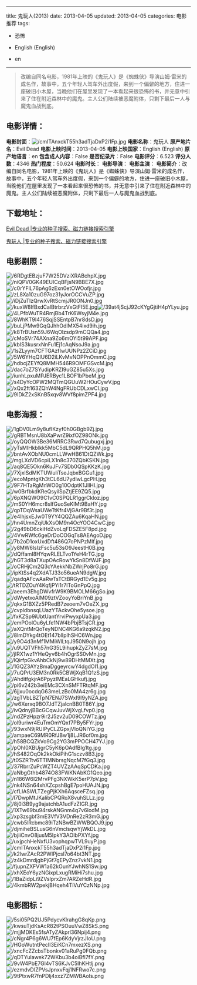 
---
title: 鬼玩人(2013)
date: 2013-04-05
updated: 2013-04-05
categories: 电影推荐
tags:
- 恐怖

- English (English)
- en
---


> 改编自同名电影，1981年上映的《鬼玩人》是《蜘蛛侠》导演山姆·雷米的成名作，故事中，五个年轻人驾车外出度假，来到一个偏僻的地方，住进一座破旧小木屋，当晚他们在屋里发现了一本看起来很恐怖的书，并无意中引来了住在附近森林中的魔鬼。主人公们陆续被恶魔附体，只剩下最后一人与魔鬼血战到底。

## **电影详情**：

**电影封面**：<img src="https://image.tmdb.org/t/p/w200/cmITAnxckT55h3adTjaDxP2i1Fp.jpg" alt="/cmITAnxckT55h3adTjaDxP2i1Fp.jpg" title="/cmITAnxckT55h3adTjaDxP2i1Fp.jpg">
**电影名称**：鬼玩人
**原产地片名**：Evil Dead
**电影上映时间**：2013-04-05
**电影上映国家**：English (English)
**原产地语言**：en
**包含成人内容**：False
**是否纪录片**：False
**电影评分**：6.523
**评分人数**：4346
**热门程度**：50.624
**电影时长**：
**电影导演**：
**电影主演**：
**电影简介**：改编自同名电影，1981年上映的《鬼玩人》是《蜘蛛侠》导演山姆·雷米的成名作，故事中，五个年轻人驾车外出度假，来到一个偏僻的地方，住进一座破旧小木屋，当晚他们在屋里发现了一本看起来很恐怖的书，并无意中引来了住在附近森林中的魔鬼。主人公们陆续被恶魔附体，只剩下最后一人与魔鬼血战到底。

## **下载地址**：
[Evil Dead |专业的种子搜索、磁力链接搜索引擎](https://movie.amd794.com:2083/?search=Evil%20Dead&ordering=&mode=match_phrase&page_size=10&page=1)

[鬼玩人 |专业的种子搜索、磁力链接搜索引擎](https://movie.amd794.com:2083/?search=%E9%AC%BC%E7%8E%A9%E4%BA%BA&ordering=&mode=match_phrase&page_size=10&page=1)
 

## **电影剧照**：
<img src="https://image.tmdb.org/t/p/original/6RDgtEBzjuF7W25DVziXRABchpX.jpg" alt="/6RDgtEBzjuF7W25DVziXRABchpX.jpg" title="/6RDgtEBzjuF7W25DVziXRABchpX.jpg"><img src="https://image.tmdb.org/t/p/original/niQPV0GK49EUICqBFjsN9BBE7X.jpg" alt="/niQPV0GK49EUICqBFjsN9BBE7X.jpg" title="/niQPV0GK49EUICqBFjsN9BBE7X.jpg"><img src="https://image.tmdb.org/t/p/original/c0rYFlL76pAg6zExn0etOWOofjr.jpg" alt="/c0rYFlL76pAg6zExn0etOWOofjr.jpg" title="/c0rYFlL76pAg6zExn0etOWOofjr.jpg"><img src="https://image.tmdb.org/t/p/original/zL8Xa10zuG97oz31yJorOCCVuZP.jpg" alt="/zL8Xa10zuG97oz31yJorOCCVuZP.jpg" title="/zL8Xa10zuG97oz31yJorOCCVuZP.jpg"><img src="https://image.tmdb.org/t/p/original/iDjZuTlzQrwXvRtScmjJR0ONJn0.jpg" alt="/iDjZuTlzQrwXvRtScmjJR0ONJn0.jpg" title="/iDjZuTlzQrwXvRtScmjJR0ONJn0.jpg"><img src="https://image.tmdb.org/t/p/original/kuxW8IfBxdCalBtrbrzVxGtFI5E.jpg" alt="/kuxW8IfBxdCalBtrbrzVxGtFI5E.jpg" title="/kuxW8IfBxdCalBtrbrzVxGtFI5E.jpg"><img src="https://image.tmdb.org/t/p/original/39at4jScjJ92cKYgGjtiH4pYLyu.jpg" alt="/39at4jScjJ92cKYgGjtiH4pYLyu.jpg" title="/39at4jScjJ92cKYgGjtiH4pYLyu.jpg"><img src="https://image.tmdb.org/t/p/original/4LPfbWuTR4RmjBb4TrK6WsyjM4e.jpg" alt="/4LPfbWuTR4RmjBb4TrK6WsyjM4e.jpg" title="/4LPfbWuTR4RmjBb4TrK6WsyjM4e.jpg"><img src="https://image.tmdb.org/t/p/original/8WhKT9I476SqjSSEntpB7nr8dsD.jpg" alt="/8WhKT9I476SqjSSEntpB7nr8dsD.jpg" title="/8WhKT9I476SqjSSEntpB7nr8dsD.jpg"><img src="https://image.tmdb.org/t/p/original/buLjPMw9GqQJhhOdIMX54ixd9ih.jpg" alt="/buLjPMw9GqQJhhOdIMX54ixd9ih.jpg" title="/buLjPMw9GqQJhhOdIMX54ixd9ih.jpg"><img src="https://image.tmdb.org/t/p/original/k8TrBUsn59J6WqOlzsdp9mCQQa4.jpg" alt="/k8TrBUsn59J6WqOlzsdp9mCQQa4.jpg" title="/k8TrBUsn59J6WqOlzsdp9mCQQa4.jpg"><img src="https://image.tmdb.org/t/p/original/cMoSVr74AXna9Zo6mOYi5t99APF.jpg" alt="/cMoSVr74AXna9Zo6mOYi5t99APF.jpg" title="/cMoSVr74AXna9Zo6mOYi5t99APF.jpg"><img src="https://image.tmdb.org/t/p/original/kbIS3kusrxNnFu1Ej1cAqNsoJ9a.jpg" alt="/kbIS3kusrxNnFu1Ej1cAqNsoJ9a.jpg" title="/kbIS3kusrxNnFu1Ej1cAqNsoJ9a.jpg"><img src="https://image.tmdb.org/t/p/original/1sZLyym7CFTGAzfIwUUNPz2ZCiD.jpg" alt="/1sZLyym7CFTGAzfIwUUNPz2ZCiD.jpg" title="/1sZLyym7CFTGAzfIwUUNPz2ZCiD.jpg"><img src="https://image.tmdb.org/t/p/original/5W6YHqQIU6D2iLKvMvNOPPnOmmC.jpg" alt="/5W6YHqQIU6D2iLKvMvNOPPnOmmC.jpg" title="/5W6YHqQIU6D2iLKvMvNOPPnOmmC.jpg"><img src="https://image.tmdb.org/t/p/original/hdbcjZEYfQ8MMH546R9OMFGSvcM.jpg" alt="/hdbcjZEYfQ8MMH546R9OMFGSvcM.jpg" title="/hdbcjZEYfQ8MMH546R9OMFGSvcM.jpg"><img src="https://image.tmdb.org/t/p/original/dac7oZ7SYudipKRZI9uGZ85u5Xs.jpg" alt="/dac7oZ7SYudipKRZI9uGZ85u5Xs.jpg" title="/dac7oZ7SYudipKRZI9uGZ85u5Xs.jpg"><img src="https://image.tmdb.org/t/p/original/iunhLpxuMPJERByc1LBOF1bPbeM.jpg" alt="/iunhLpxuMPJERByc1LBOF1bPbeM.jpg" title="/iunhLpxuMPJERByc1LBOF1bPbeM.jpg"><img src="https://image.tmdb.org/t/p/original/s4DyYcOPW2MQTmQGUuW2HOuCywV.jpg" alt="/s4DyYcOPW2MQTmQGUuW2HOuCywV.jpg" title="/s4DyYcOPW2MQTmQGUuW2HOuCywV.jpg"><img src="https://image.tmdb.org/t/p/original/xQx2ft163ZQhW4NgFRUbCDLxwCI.jpg" alt="/xQx2ft163ZQhW4NgFRUbCDLxwCI.jpg" title="/xQx2ft163ZQhW4NgFRUbCDLxwCI.jpg"><img src="https://image.tmdb.org/t/p/original/9IDkZ2xSKnB5xqv8WVf8pimZPF4.jpg" alt="/9IDkZ2xSKnB5xqv8WVf8pimZPF4.jpg" title="/9IDkZ2xSKnB5xqv8WVf8pimZPF4.jpg">

## **电影海报**：
<img src="https://image.tmdb.org/t/p/original/1gDV0Lm9y8ufIKzyf0h0GBgb9Zj.jpg" alt="/1gDV0Lm9y8ufIKzyf0h0GBgb9Zj.jpg" title="/1gDV0Lm9y8ufIKzyf0h0GBgb9Zj.jpg"><img src="https://image.tmdb.org/t/p/original/gRBTMsnU8bXaPwrZ9ixfOZ98ONk.jpg" alt="/gRBTMsnU8bXaPwrZ9ixfOZ98ONk.jpg" title="/gRBTMsnU8bXaPwrZ9ixfOZ98ONk.jpg"><img src="https://image.tmdb.org/t/p/original/oyQQOW3Be36MRRC3Rwd7Qubugxj.jpg" alt="/oyQQOW3Be36MRRC3Rwd7Qubugxj.jpg" title="/oyQQOW3Be36MRRC3Rwd7Qubugxj.jpg"><img src="https://image.tmdb.org/t/p/original/yTsMIHkblkk5MbC5dL9QRPHQ5hM.jpg" alt="/yTsMIHkblkk5MbC5dL9QRPHQ5hM.jpg" title="/yTsMIHkblkk5MbC5dL9QRPHQ5hM.jpg"><img src="https://image.tmdb.org/t/p/original/bntAvXObNU0cmLLWwHB61DtQZWk.jpg" alt="/bntAvXObNU0cmLLWwHB61DtQZWk.jpg" title="/bntAvXObNU0cmLLWwHB61DtQZWk.jpg"><img src="https://image.tmdb.org/t/p/original/mgLXdVD6cpiLX1n8c370ZQbKSKN.jpg" alt="/mgLXdVD6cpiLX1n8c370ZQbKSKN.jpg" title="/mgLXdVD6cpiLX1n8c370ZQbKSKN.jpg"><img src="https://image.tmdb.org/t/p/original/aq8QE5Okn6KuJFv7SDb0QSpKKzK.jpg" alt="/aq8QE5Okn6KuJFv7SDb0QSpKKzK.jpg" title="/aq8QE5Okn6KuJFv7SDb0QSpKKzK.jpg"><img src="https://image.tmdb.org/t/p/original/7XjxISdMKTUWuliTseJqbxBGGu1.jpg" alt="/7XjxISdMKTUWuliTseJqbxBGGu1.jpg" title="/7XjxISdMKTUWuliTseJqbxBGGu1.jpg"><img src="https://image.tmdb.org/t/p/original/ecoMpntgKh3tCL6dU7ydlwLgcPH.jpg" alt="/ecoMpntgKh3tCL6dU7ydlwLgcPH.jpg" title="/ecoMpntgKh3tCL6dU7ydlwLgcPH.jpg"><img src="https://image.tmdb.org/t/p/original/9F7HTaRgMnWO0g10OdptK1JllHI.jpg" alt="/9F7HTaRgMnWO0g10OdptK1JllHI.jpg" title="/9F7HTaRgMnWO0g10OdptK1JllHI.jpg"><img src="https://image.tmdb.org/t/p/original/w0BrfbkdKReQsyilSpZtjEE9ZQ5.jpg" alt="/w0BrfbkdKReQsyilSpZtjEE9ZQ5.jpg" title="/w0BrfbkdKReQsyilSpZtjEE9ZQ5.jpg"><img src="https://image.tmdb.org/t/p/original/6pXNQWO9C1vC0SPQLR1ggrCkloz.jpg" alt="/6pXNQWO9C1vC0SPQLR1ggrCkloz.jpg" title="/6pXNQWO9C1vC0SPQLR1ggrCkloz.jpg"><img src="https://image.tmdb.org/t/p/original/mS0YH6mcr8sIfGuoSeKIMt9BaHY.jpg" alt="/mS0YH6mcr8sIfGuoSeKIMt9BaHY.jpg" title="/mS0YH6mcr8sIfGuoSeKIMt9BaHY.jpg"><img src="https://image.tmdb.org/t/p/original/qpTDqWsaUWeTtKfr4VjGAr9Bf3t.jpg" alt="/qpTDqWsaUWeTtKfr4VjGAr9Bf3t.jpg" title="/qpTDqWsaUWeTtKfr4VjGAr9Bf3t.jpg"><img src="https://image.tmdb.org/t/p/original/e4lhjsxEJw0T9YY4QQZAu6KqaHN.jpg" alt="/e4lhjsxEJw0T9YY4QQZAu6KqaHN.jpg" title="/e4lhjsxEJw0T9YY4QQZAu6KqaHN.jpg"><img src="https://image.tmdb.org/t/p/original/hn4UmnZqiUkXsOM9n4OcYOO4CwC.jpg" alt="/hn4UmnZqiUkXsOM9n4OcYOO4CwC.jpg" title="/hn4UmnZqiUkXsOM9n4OcYOO4CwC.jpg"><img src="https://image.tmdb.org/t/p/original/2g49bD6ckiHdZvoLqFDSZE5F8pd.jpg" alt="/2g49bD6ckiHdZvoLqFDSZE5F8pd.jpg" title="/2g49bD6ckiHdZvoLqFDSZE5F8pd.jpg"><img src="https://image.tmdb.org/t/p/original/4VwRWfc6geDrDoCOGqTs8AEAgoD.jpg" alt="/4VwRWfc6geDrDoCOGqTs8AEAgoD.jpg" title="/4VwRWfc6geDrDoCOGqTs8AEAgoD.jpg"><img src="https://image.tmdb.org/t/p/original/7b2oD1oxUxdDft486Q7oPNPzMlf.jpg" alt="/7b2oD1oxUxdDft486Q7oPNPzMlf.jpg" title="/7b2oD1oxUxdDft486Q7oPNPzMlf.jpg"><img src="https://image.tmdb.org/t/p/original/y8MW6lsIzFsc5u53sO9JeestH0B.jpg" alt="/y8MW6lsIzFsc5u53sO9JeestH0B.jpg" title="/y8MW6lsIzFsc5u53sO9JeestH0B.jpg"><img src="https://image.tmdb.org/t/p/original/dQffamI8HYqwRLELTvo1YeH4rTG.jpg" alt="/dQffamI8HYqwRLELTvo1YeH4rTG.jpg" title="/dQffamI8HYqwRLELTvo1YeH4rTG.jpg"><img src="https://image.tmdb.org/t/p/original/hGT3d8aTXupOAcRowYkSn8DfWJF.jpg" alt="/hGT3d8aTXupOAcRowYkSn8DfWJF.jpg" title="/hGT3d8aTXupOAcRowYkSn8DfWJF.jpg"><img src="https://image.tmdb.org/t/p/original/oCRHjCm2Q3cYAekkNbZWrjPo8rG.jpg" alt="/oCRHjCm2Q3cYAekkNbZWrjPo8rG.jpg" title="/oCRHjCm2Q3cYAekkNbZWrjPo8rG.jpg"><img src="https://image.tmdb.org/t/p/original/ipKtSs4q2XdATJ33o56ueAN9dgW.jpg" alt="/ipKtSs4q2XdATJ33o56ueAN9dgW.jpg" title="/ipKtSs4q2XdATJ33o56ueAN9dgW.jpg"><img src="https://image.tmdb.org/t/p/original/qadqAFcwAaRwTsTCtBRGyd1Ev5g.jpg" alt="/qadqAFcwAaRwTsTCtBRGyd1Ev5g.jpg" title="/qadqAFcwAaRwTsTCtBRGyd1Ev5g.jpg"><img src="https://image.tmdb.org/t/p/original/tRTDZOuY4KqfjPYi1r7IToGnPpQ.jpg" alt="/tRTDZOuY4KqfjPYi1r7IToGnPpQ.jpg" title="/tRTDZOuY4KqfjPYi1r7IToGnPpQ.jpg"><img src="https://image.tmdb.org/t/p/original/aeem3EhgDWvfrW9K9BMOLM66gSo.jpg" alt="/aeem3EhgDWvfrW9K9BMOLM66gSo.jpg" title="/aeem3EhgDWvfrW9K9BMOLM66gSo.jpg"><img src="https://image.tmdb.org/t/p/original/dWyetxoAlM09ztVZooyYoBriYnB.jpg" alt="/dWyetxoAlM09ztVZooyYoBriYnB.jpg" title="/dWyetxoAlM09ztVZooyYoBriYnB.jpg"><img src="https://image.tmdb.org/t/p/original/qkxG1BXZz5PRedB7zeoem7vOeZX.jpg" alt="/qkxG1BXZz5PRedB7zeoem7vOeZX.jpg" title="/qkxG1BXZz5PRedB7zeoem7vOeZX.jpg"><img src="https://image.tmdb.org/t/p/original/cvpldbnsqLUazYTAckvOhe5ysoe.jpg" alt="/cvpldbnsqLUazYTAckvOhe5ysoe.jpg" title="/cvpldbnsqLUazYTAckvOhe5ysoe.jpg"><img src="https://image.tmdb.org/t/p/original/fxKZSp9iUbtUantYrviPwyxpUa3.jpg" alt="/fxKZSp9iUbtUantYrviPwyxpUa3.jpg" title="/fxKZSp9iUbtUantYrviPwyxpUa3.jpg"><img src="https://image.tmdb.org/t/p/original/emPOolOu6yLfe1NW4bPbjBTsjCR.jpg" alt="/emPOolOu6yLfe1NW4bPbjBTsjCR.jpg" title="/emPOolOu6yLfe1NW4bPbjBTsjCR.jpg"><img src="https://image.tmdb.org/t/p/original/aXQntMrQoTeyNDNC4KG6a9zqkN2.jpg" alt="/aXQntMrQoTeyNDNC4KG6a9zqkN2.jpg" title="/aXQntMrQoTeyNDNC4KG6a9zqkN2.jpg"><img src="https://image.tmdb.org/t/p/original/8lmDYkg4tOEt147blIplhSHC6Wn.jpg" alt="/8lmDYkg4tOEt147blIplhSHC6Wn.jpg" title="/8lmDYkg4tOEt147blIplhSHC6Wn.jpg"><img src="https://image.tmdb.org/t/p/original/y9O4d3nMf1MMiWlLtqJ950N9ojh.jpg" alt="/y9O4d3nMf1MMiWlLtqJ950N9ojh.jpg" title="/y9O4d3nMf1MMiWlLtqJ950N9ojh.jpg"><img src="https://image.tmdb.org/t/p/original/u9UQTVFh57nG35L9ihupkZyZ7sM.jpg" alt="/u9UQTVFh57nG35L9ihupkZyZ7sM.jpg" title="/u9UQTVFh57nG35L9ihupkZyZ7sM.jpg"><img src="https://image.tmdb.org/t/p/original/jIRX1wz1YHeQyv6b4hOgrSS0vMn.jpg" alt="/jIRX1wz1YHeQyv6b4hOgrSS0vMn.jpg" title="/jIRX1wz1YHeQyv6b4hOgrSS0vMn.jpg"><img src="https://image.tmdb.org/t/p/original/lQirfpGkvAhbCkNj9w89DHtMMXt.jpg" alt="/lQirfpGkvAhbCkNj9w89DHtMMXt.jpg" title="/lQirfpGkvAhbCkNj9w89DHtMMXt.jpg"><img src="https://image.tmdb.org/t/p/original/1GQZ3AYzBmaDggeyrcwY4dgdOI1.jpg" alt="/1GQZ3AYzBmaDggeyrcwY4dgdOI1.jpg" title="/1GQZ3AYzBmaDggeyrcwY4dgdOI1.jpg"><img src="https://image.tmdb.org/t/p/original/7uQPrU3EM3n0Rk5CBWjXqB1Q1zS.jpg" alt="/7uQPrU3EM3n0Rk5CBWjXqB1Q1zS.jpg" title="/7uQPrU3EM3n0Rk5CBWjXqB1Q1zS.jpg"><img src="https://image.tmdb.org/t/p/original/AhditfgkjrA6PpyzIMEaLGHkufj.jpg" alt="/AhditfgkjrA6PpyzIMEaLGHkufj.jpg" title="/AhditfgkjrA6PpyzIMEaLGHkufj.jpg"><img src="https://image.tmdb.org/t/p/original/pi6v242b3eiEMc3CXnSMFTRtqMF.jpg" alt="/pi6v242b3eiEMc3CXnSMFTRtqMF.jpg" title="/pi6v242b3eiEMc3CXnSMFTRtqMF.jpg"><img src="https://image.tmdb.org/t/p/original/6jjxu0ocdqG63meLzBo0MA4zr6g.jpg" alt="/6jjxu0ocdqG63meLzBo0MA4zr6g.jpg" title="/6jjxu0ocdqG63meLzBo0MA4zr6g.jpg"><img src="https://image.tmdb.org/t/p/original/zgTVbLBZTpN7ENJ7SWxI9I9yNZA.jpg" alt="/zgTVbLBZTpN7ENJ7SWxI9I9yNZA.jpg" title="/zgTVbLBZTpN7ENJ7SWxI9I9yNZA.jpg"><img src="https://image.tmdb.org/t/p/original/w6Xerxq9BO7JdTZjalcnBB0T86Y.jpg" alt="/w6Xerxq9BO7JdTZjalcnBB0T86Y.jpg" title="/w6Xerxq9BO7JdTZjalcnBB0T86Y.jpg"><img src="https://image.tmdb.org/t/p/original/ivQdnyjBBcGCqwJuvWjXvgLfvp0.jpg" alt="/ivQdnyjBBcGCqwJuvWjXvgLfvp0.jpg" title="/ivQdnyjBBcGCqwJuvWjXvgLfvp0.jpg"><img src="https://image.tmdb.org/t/p/original/ndZPzHpzr9ir2J5zv2uD09COWTz.jpg" alt="/ndZPzHpzr9ir2J5zv2uD09COWTz.jpg" title="/ndZPzHpzr9ir2J5zv2uD09COWTz.jpg"><img src="https://image.tmdb.org/t/p/original/ol9uriwr4EuTmOmYQxf7PBy5FYr.jpg" alt="/ol9uriwr4EuTmOmYQxf7PBy5FYr.jpg" title="/ol9uriwr4EuTmOmYQxf7PBy5FYr.jpg"><img src="https://image.tmdb.org/t/p/original/93wxN9jRUIPyCLZGpxjVIoQNlYG.jpg" alt="/93wxN9jRUIPyCLZGpxjVIoQNlYG.jpg" title="/93wxN9jRUIPyCLZGpxjVIoQNlYG.jpg"><img src="https://image.tmdb.org/t/p/original/ampaeC69MR0RfJBw1j8LJR6of0m.jpg" alt="/ampaeC69MR0RfJBw1j8LJR6of0m.jpg" title="/ampaeC69MR0RfJBw1j8LJR6of0m.jpg"><img src="https://image.tmdb.org/t/p/original/h58BCQZkVo9Cg2YG3mPPOCH47YJ.jpg" alt="/h58BCQZkVo9Cg2YG3mPPOCH47YJ.jpg" title="/h58BCQZkVo9Cg2YG3mPPOCH47YJ.jpg"><img src="https://image.tmdb.org/t/p/original/pOhI0XBUjgrC5yK6pOAdfBlg1tg.jpg" alt="/pOhI0XBUjgrC5yK6pOAdfBlg1tg.jpg" title="/pOhI0XBUjgrC5yK6pOAdfBlg1tg.jpg"><img src="https://image.tmdb.org/t/p/original/hS482OqOk2kkOkiPihG1sczv8B3.jpg" alt="/hS482OqOk2kkOkiPihG1sczv8B3.jpg" title="/hS482OqOk2kkOkiPihG1sczv8B3.jpg"><img src="https://image.tmdb.org/t/p/original/t0SZRTtv6TTIMNbrsgNqcM7fGq3.jpg" alt="/t0SZRTtv6TTIMNbrsgNqcM7fGq3.jpg" title="/t0SZRTtv6TTIMNbrsgNqcM7fGq3.jpg"><img src="https://image.tmdb.org/t/p/original/37RbrrZuPcWZT4UVZzAAqSpCDKa.jpg" alt="/37RbrrZuPcWZT4UVZzAAqSpCDKa.jpg" title="/37RbrrZuPcWZT4UVZzAAqSpCDKa.jpg"><img src="https://image.tmdb.org/t/p/original/aNbgGthb4874O83FWKNAbKG1Qeo.jpg" alt="/aNbgGthb4874O83FWKNAbKG1Qeo.jpg" title="/aNbgGthb4874O83FWKNAbKG1Qeo.jpg"><img src="https://image.tmdb.org/t/p/original/n186W6I2MrvPFg3NXWkK5erP7pV.jpg" alt="/n186W6I2MrvPFg3NXWkK5erP7pV.jpg" title="/n186W6I2MrvPFg3NXWkK5erP7pV.jpg"><img src="https://image.tmdb.org/t/p/original/nk4NSn64xhXZcpshBgE7poHUAJN.jpg" alt="/nk4NSn64xhXZcpshBgE7poHUAJN.jpg" title="/nk4NSn64xhXZcpshBgE7poHUAJN.jpg"><img src="https://image.tmdb.org/t/p/original/cfLIASWLTZegPjKXh6AqsceFZsq.jpg" alt="/cfLIASWLTZegPjKXh6AqsceFZsq.jpg" title="/cfLIASWLTZegPjKXh6AqsceFZsq.jpg"><img src="https://image.tmdb.org/t/p/original/l7DwpMtJKalibCPQRoX8vuhSLLz.jpg" alt="/l7DwpMtJKalibCPQRoX8vuhSLLz.jpg" title="/l7DwpMtJKalibCPQRoX8vuhSLLz.jpg"><img src="https://image.tmdb.org/t/p/original/8j0i3B9yg9ajatchbA1udFzZIGR.jpg" alt="/8j0i3B9yg9ajatchbA1udFzZIGR.jpg" title="/8j0i3B9yg9ajatchbA1udFzZIGR.jpg"><img src="https://image.tmdb.org/t/p/original/1XTw69bu94rskANGnm4q7v6IodM.jpg" alt="/1XTw69bu94rskANGnm4q7v6IodM.jpg" title="/1XTw69bu94rskANGnm4q7v6IodM.jpg"><img src="https://image.tmdb.org/t/p/original/xp3zsgbf3mE3VfV3VDnRe2zR3mG.jpg" alt="/xp3zsgbf3mE3VfV3VDnRe2zR3mG.jpg" title="/xp3zsgbf3mE3VfV3VDnRe2zR3mG.jpg"><img src="https://image.tmdb.org/t/p/original/cwb5lRcbmc89iTzNBwBZWWBQOJ9.jpg" alt="/cwb5lRcbmc89iTzNBwBZWWBQOJ9.jpg" title="/cwb5lRcbmc89iTzNBwBZWWBQOJ9.jpg"><img src="https://image.tmdb.org/t/p/original/djmiheBSLusG6nVmclsqwYjWkDL.jpg" alt="/djmiheBSLusG6nVmclsqwYjWkDL.jpg" title="/djmiheBSLusG6nVmclsqwYjWkDL.jpg"><img src="https://image.tmdb.org/t/p/original/bjiiCnvO8jusM5IpkY3AOIbPXYf.jpg" alt="/bjiiCnvO8jusM5IpkY3AOIbPXYf.jpg" title="/bjiiCnvO8jusM5IpkY3AOIbPXYf.jpg"><img src="https://image.tmdb.org/t/p/original/uxjpchHeNxfU3vophqpwTVL9uyP.jpg" alt="/uxjpchHeNxfU3vophqpwTVL9uyP.jpg" title="/uxjpchHeNxfU3vophqpwTVL9uyP.jpg"><img src="https://image.tmdb.org/t/p/original/cmITAnxckT55h3adTjaDxP2i1Fp.jpg" alt="/cmITAnxckT55h3adTjaDxP2i1Fp.jpg" title="/cmITAnxckT55h3adTjaDxP2i1Fp.jpg"><img src="https://image.tmdb.org/t/p/original/k2lwrZAcR2PWIPjcsI7o64bt3NT.jpg" alt="/k2lwrZAcR2PWIPjcsI7o64bt3NT.jpg" title="/k2lwrZAcR2PWIPjcsI7o64bt3NT.jpg"><img src="https://image.tmdb.org/t/p/original/z4kDmrdjgbPjGf7gEPyZnz7vkN1.jpg" alt="/z4kDmrdjgbPjGf7gEPyZnz7vkN1.jpg" title="/z4kDmrdjgbPjGf7gEPyZnz7vkN1.jpg"><img src="https://image.tmdb.org/t/p/original/fjupnZXFVW1a62kOunYJwhNS1Sw.jpg" alt="/fjupnZXFVW1a62kOunYJwhNS1Sw.jpg" title="/fjupnZXFVW1a62kOunYJwhNS1Sw.jpg"><img src="https://image.tmdb.org/t/p/original/xhXEoY6yzNGixpLxugRMiHi7shu.jpg" alt="/xhXEoY6yzNGixpLxugRMiHi7shu.jpg" title="/xhXEoY6yzNGixpLxugRMiHi7shu.jpg"><img src="https://image.tmdb.org/t/p/original/1BaZidpLi9ZVsIprxZm7ARZeHdR.jpg" alt="/1BaZidpLi9ZVsIprxZm7ARZeHdR.jpg" title="/1BaZidpLi9ZVsIprxZm7ARZeHdR.jpg"><img src="https://image.tmdb.org/t/p/original/4kmbRW2pekjBHqeh4TiVuYCzNNp.jpg" alt="/4kmbRW2pekjBHqeh4TiVuYCzNNp.jpg" title="/4kmbRW2pekjBHqeh4TiVuYCzNNp.jpg">

## **电影图标**：
<img src="https://image.tmdb.org/t/p/original/5si05PQ2UJ5PdycvKlrahgG8qKp.png" alt="/5si05PQ2UJ5PdycvKlrahgG8qKp.png" title="/5si05PQ2UJ5PdycvKlrahgG8qKp.png"><img src="https://image.tmdb.org/t/p/original/kwsuTjdKsAcR82tPSOuuVwZ8SkS.png" alt="/kwsuTjdKsAcR82tPSOuuVwZ8SkS.png" title="/kwsuTjdKsAcR82tPSOuuVwZ8SkS.png"><img src="https://image.tmdb.org/t/p/original/mjjMDKEs5fsATyZAkprl36Npij4.png" alt="/mjjMDKEs5fsATyZAkprl36Npij4.png" title="/mjjMDKEs5fsATyZAkprl36Npij4.png"><img src="https://image.tmdb.org/t/p/original/cNgr4P6g6WU7fEp6KdyVjrzJIoU.png" alt="/cNgr4P6g6WU7fEp6KdyVjrzJIoU.png" title="/cNgr4P6g6WU7fEp6KdyVjrzJIoU.png"><img src="https://image.tmdb.org/t/p/original/HGoWutntPecII3EiKCn7mxezXS.png" alt="/HGoWutntPecII3EiKCn7mxezXS.png" title="/HGoWutntPecII3EiKCn7mxezXS.png"><img src="https://image.tmdb.org/t/p/original/xncFcZZcbsTbonkv01aRuPg0FQb.png" alt="/xncFcZZcbsTbonkv01aRuPg0FQb.png" title="/xncFcZZcbsTbonkv01aRuPg0FQb.png"><img src="https://image.tmdb.org/t/p/original/qDTYulawek72WKbu3b4oiBfl7fY.png" alt="/qDTYulawek72WKbu3b4oiBfl7fY.png" title="/qDTYulawek72WKbu3b4oiBfl7fY.png"><img src="https://image.tmdb.org/t/p/original/9vW4PbE7Gl4vTS6KJvC5IhKHtlj.png" alt="/9vW4PbE7Gl4vTS6KJvC5IhKHtlj.png" title="/9vW4PbE7Gl4vTS6KJvC5IhKHtlj.png"><img src="https://image.tmdb.org/t/p/original/ezmdvDIZPVsJpnxvFqj1NFRwo7c.png" alt="/ezmdvDIZPVsJpnxvFqj1NFRwo7c.png" title="/ezmdvDIZPVsJpnxvFqj1NFRwo7c.png"><img src="https://image.tmdb.org/t/p/original/9tPtxwR7fnPDlj4xxz7ZMWBAoIs.png" alt="/9tPtxwR7fnPDlj4xxz7ZMWBAoIs.png" title="/9tPtxwR7fnPDlj4xxz7ZMWBAoIs.png">
